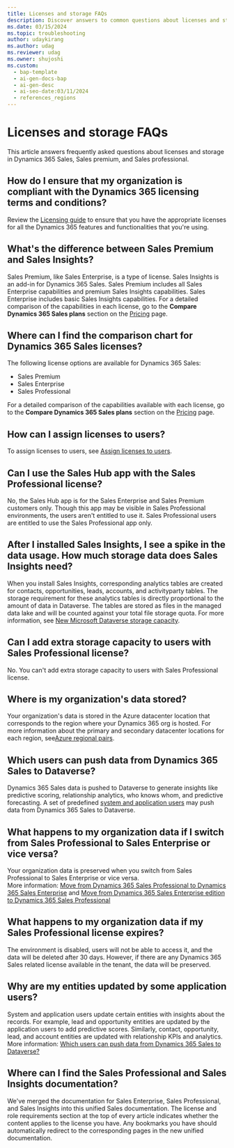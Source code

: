 ```yaml
---
title: Licenses and storage FAQs
description: Discover answers to common questions about licenses and storage.
ms.date: 03/15/2024
ms.topic: troubleshooting
author: udaykirang
ms.author: udag
ms.reviewer: udag
ms.owner: shujoshi
ms.custom:
  - bap-template
  - ai-gen-docs-bap
  - ai-gen-desc
  - ai-seo-date:03/11/2024
  - references_regions
---
```


# Licenses and storage FAQs

This article answers frequently asked questions about licenses and storage in Dynamics 365 Sales, Sales premium, and Sales professional.

<a name="license-compliance"></a>
## How do I ensure that my organization is compliant with the Dynamics 365 licensing terms and conditions?

Review the [Licensing guide](https://go.microsoft.com/fwlink/?LinkId=866544&clcid=0x409) to ensure that you have the appropriate licenses for all the Dynamics 365 features and functionalities that you're using.

 
## What's the difference between Sales Premium and Sales Insights?

Sales Premium, like Sales Enterprise, is a type of license. Sales Insights is an add-in for Dynamics 365 Sales. Sales Premium includes all Sales Enterprise capabilities and premium Sales Insights capabilities. Sales Enterprise includes basic Sales Insights capabilities. For a detailed comparison of the capabilities in each license, go to the **Compare Dynamics 365 Sales plans** section on the [Pricing](https://dynamics.microsoft.com/sales/pricing/) page.

## Where can I find the comparison chart for Dynamics 365 Sales licenses?

The following license options are available for Dynamics 365 Sales:

- Sales Premium
- Sales Enterprise
- Sales Professional

For a detailed comparison of the capabilities available with each license, go to the **Compare Dynamics 365 Sales plans** section on the [Pricing](https://dynamics.microsoft.com/sales/pricing/) page.

## How can I assign licenses to users?  

To assign licenses to users, see [Assign licenses to users](/microsoft-365/admin/manage/assign-licenses-to-users?view=o365-worldwide).

## Can I use the Sales Hub app with the Sales Professional license?

No, the Sales Hub app is for the Sales Enterprise and Sales Premium customers only. Though this app may be visible in Sales Professional environments, the users aren't entitled to use it. Sales Professional users are entitled to use the Sales Professional app only.

## After I installed Sales Insights, I see a spike in the data usage. How much storage data does Sales Insights need?  

When you install Sales Insights, corresponding analytics tables are created for contacts, opportunities, leads, accounts, and activityparty tables. The storage requirement for these analytics tables is directly proportional to the amount of data in Dataverse. The tables are stored as files in the managed data lake and will be counted against your total file storage quota. For more information, see [New Microsoft Dataverse storage capacity](/power-platform/admin/capacity-storage).

## Can I add extra storage capacity to users with Sales Professional license?

No. You can't add extra storage capacity to users with Sales Professional license.

## Where is my organization's data stored?  

Your organization's data is stored in the Azure datacenter location that corresponds to the region where your Dynamics 365 org is hosted. For more information about the primary and secondary datacenter locations for each region, see[Azure regional pairs](/azure/best-practices-availability-paired-regions#azure-regional-pairs).

## Which users can push data from Dynamics 365 Sales to Dataverse?

Dynamics 365 Sales data is pushed to Dataverse to generate insights like predictive scoring, relationship analytics, who knows whom, and predictive forecasting. A set of predefined [system and application users](/power-platform/admin/system-application-users) may push data from Dynamics 365 Sales to Dataverse.

## What happens to my organization data if I switch from Sales Professional to Sales Enterprise or vice versa?

Your organization data is preserved when you switch from Sales Professional to Sales Enterprise or vice versa.  
More information: [Move from Dynamics 365 Sales Professional to Dynamics 365 Sales Enterprise](upgrade-sales-professional-sales-enterprise.md) and [Move from Dynamics 365 Sales Enterprise edition to Dynamics 365 Sales Professional](move-sales-enterprise-sales-professional.md)

## What happens to my organization data if my Sales Professional license expires?

The environment is disabled, users will not be able to access it, and the data will be deleted after 30 days. However, if there are any Dynamics 365 Sales related license available in the tenant, the data will be preserved.

## Why are my entities updated by some application users?

System and application users update certain entities with insights about the records. For example, lead and opportunity entities are updated by the application users to add predictive scores. Similarly, contact, opportunity, lead, and account entities are updated with relationship KPIs and analytics. More information: [Which users can push data from Dynamics 365 Sales to Dataverse?](#which-users-can-push-data-from-dynamics-365-sales-to-dataverse)

## Where can I find the Sales Professional and Sales Insights documentation?

We've merged the documentation for Sales Enterprise, Sales Professional, and Sales Insights into this unified Sales documentation. The license and role requirements section at the top of every article indicates whether the content applies to the license you have. Any bookmarks you have should automatically redirect to the corresponding pages in the new unified documentation.



